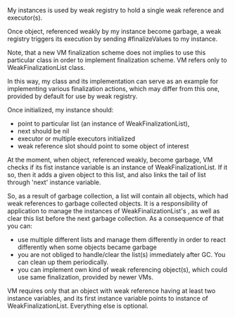 My instances is used by weak registry to hold a single weak reference
and executor(s).

Once object, referenced weakly by my instance become garbage, a weak registry triggers its execution
by sending #finalizeValues to my instance.

Note, that a new VM finalization scheme does not implies to use this particular class
in order to implement finalization scheme. VM refers only to WeakFinalizationList class. 

In this way, my class and its implementation can serve as an example for implementing various finalization actions, which may differ from this one, provided by default for use by weak registry.

Once initialized, my instance should:
 - point to particular list (an instance of WeakFinalizationList),
 - next should be nil
 - executor or multiple executors initialized
 - weak reference slot should point to some object of interest

At the moment, when object, referenced weakly, become garbage, VM checks if its fist instance variable is an instance of WeakFinalizationList.
If it so, then it adds a given object to this list, and also links the tail of list through 'next' instance variable. 

So, as a result of garbage collection, a list will contain all objects, which had weak references to garbage collected objects. 
It is a responsibility of application to manage the instances of WeakFinalizationList's , as well as clear this list before the next garbage collection.
As a consequence of that you can:
 - use multiple different lists and manage them differently in order to react differently when some objects became garbage
 - you are not obliged to handle/clear the list(s) immediately after GC. You can clean up them periodically.
 - you can implement own kind of weak referencing object(s), which could use same finalization, provided by newer VMs.

VM requires only that an object with weak reference having at least two instance variables,
and its first instance variable points to instance of WeakFinalizationList. Everything else is optional.
